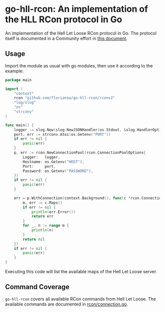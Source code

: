 # go-hll-rcon: An implementation of the HLL RCon protocol in Go

An implementation of the Hell Let Loose RCon protocol in Go.
The protocol itself is documented in a Community effort in [this document](https://gist.github.com/timraay/5634d85eab552b5dfafb9fd61273dc52).

## Usage

Import the module as usual with go modules, then use it according to the example:

```go
package main

import (
	"context"
	rcon "github.com/floriansw/go-hll-rcon/rconv2"
	"log/slog"
	"os"
	"strconv"
)

func main() {
	logger := slog.New(slog.NewJSONHandler(os.Stdout, &slog.HandlerOptions{Level: slog.LevelInfo}))
	port, err := strconv.Atoi(os.Getenv("PORT"))
	if err != nil {
		panic(err)
	}
	p, err := rcon.NewConnectionPool(rcon.ConnectionPoolOptions{
		Logger:   logger,
		Hostname: os.Getenv("HOST"),
		Port:     port,
		Password: os.Getenv("PASSWORD"),
	})
	if err != nil {
		panic(err)
	}

	err = p.WithConnection(context.Background(), func(c *rcon.Connection) error {
		m, err := c.Maps()
		if err != nil {
			println(err.Error())
			return err
		}
		for _, n := range m {
			println(n)
		}
		return nil
	})
	if err != nil {
		panic(err)
	}
}
```

Executing this code will list the available maps of the Hell Let Loose server.

## Command Coverage

`go-hll-rcon` covers all available RCon commands from Hell Let Loose.
The available commands are documented in [rcon/connection.go](rcon/connection.go).
